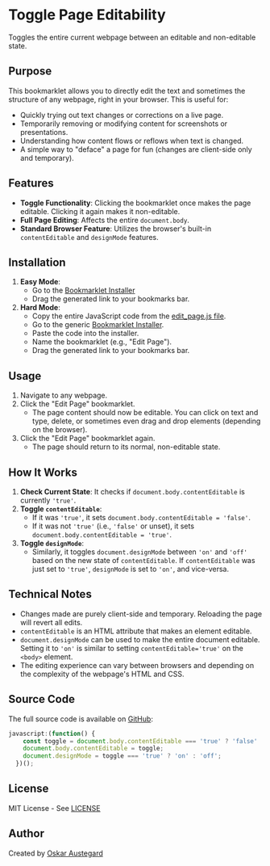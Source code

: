 # Toggle Page Editability

Toggles the entire current webpage between an editable and non-editable state.

## Purpose

This bookmarklet allows you to directly edit the text and sometimes the structure of any webpage, right in your browser. This is useful for:

-   Quickly trying out text changes or corrections on a live page.
-   Temporarily removing or modifying content for screenshots or presentations.
-   Understanding how content flows or reflows when text is changed.
-   A simple way to "deface" a page for fun (changes are client-side only and temporary).

## Features

-   **Toggle Functionality**: Clicking the bookmarklet once makes the page editable. Clicking it again makes it non-editable.
-   **Full Page Editing**: Affects the entire `document.body`.
-   **Standard Browser Feature**: Utilizes the browser's built-in `contentEditable` and `designMode` features.

## Installation

1.  **Easy Mode**:
    *   Go to the [Bookmarklet Installer](https://austegard.com/web-utilities/bookmarklet-installer.html?bookmarklet=edit_page.js)
    *   Drag the generated link to your bookmarks bar.
2.  **Hard Mode**:
    *   Copy the entire JavaScript code from the [edit_page.js file](https://github.com/oaustegard/bookmarklets/blob/main/edit_page.js).
    *   Go to the generic [Bookmarklet Installer](https://austegard.com/web-utilities/bookmarklet-installer.html).
    *   Paste the code into the installer.
    *   Name the bookmarklet (e.g., "Edit Page").
    *   Drag the generated link to your bookmarks bar.

## Usage

1.  Navigate to any webpage.
2.  Click the "Edit Page" bookmarklet.
    *   The page content should now be editable. You can click on text and type, delete, or sometimes even drag and drop elements (depending on the browser).
3.  Click the "Edit Page" bookmarklet again.
    *   The page should return to its normal, non-editable state.

## How It Works

1.  **Check Current State**: It checks if `document.body.contentEditable` is currently `'true'`.
2.  **Toggle `contentEditable`**:
    *   If it was `'true'`, it sets `document.body.contentEditable = 'false'`.
    *   If it was not `'true'` (i.e., `'false'` or unset), it sets `document.body.contentEditable = 'true'`.
3.  **Toggle `designMode`**:
    *   Similarly, it toggles `document.designMode` between `'on'` and `'off'` based on the new state of `contentEditable`. If `contentEditable` was just set to `'true'`, `designMode` is set to `'on'`, and vice-versa.

## Technical Notes

-   Changes made are purely client-side and temporary. Reloading the page will revert all edits.
-   `contentEditable` is an HTML attribute that makes an element editable.
-   `document.designMode` can be used to make the entire document editable. Setting it to `'on'` is similar to setting `contentEditable='true'` on the `<body>` element.
-   The editing experience can vary between browsers and depending on the complexity of the webpage's HTML and CSS.

## Source Code

The full source code is available on [GitHub](https://github.com/oaustegard/bookmarklets/blob/main/edit_page.js):
```javascript
javascript:(function() {
    const toggle = document.body.contentEditable === 'true' ? 'false' : 'true';
    document.body.contentEditable = toggle;
    document.designMode = toggle === 'true' ? 'on' : 'off';
  })();
```

## License

MIT License - See [LICENSE](https://github.com/oaustegard/bookmarklets/blob/main/LICENSE)

## Author

Created by [Oskar Austegard](https://austegard.com)
